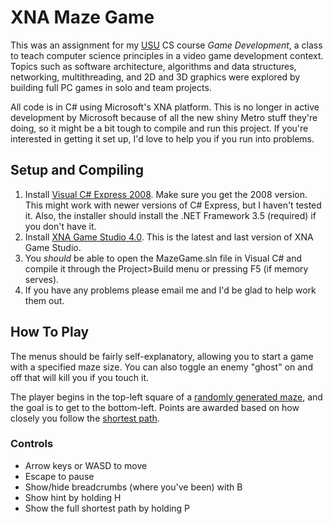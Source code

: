 # XNA Maze Game

This was an assignment for my [USU](http://usu.edu) CS course *Game Development*, 
a class to teach computer science principles in a video game development context.
Topics such as software architecture, algorithms and data structures, networking, 
multithreading, and 2D and 3D graphics were explored by building full PC games in 
solo and team projects.

All code is in C# using Microsoft's XNA platform. This is no longer in active 
development by Microsoft because of all the new shiny Metro stuff they're doing, 
so it might be a bit tough to compile and run this project. If you're interested
in getting it set up, I'd love to help you if you run into problems.

## Setup and Compiling

1. Install [Visual C# Express 2008](go.microsoft.com/?linkid=7729278). Make sure you get the 2008 version. This might work with newer versions of C# Express, but I haven't tested it. Also, the installer should install the .NET Framework 3.5 (required) if you don't have it.
2. Install [XNA Game Studio 4.0](http://www.microsoft.com/en-us/download/details.aspx?id=23714). This is the latest and last version of XNA Game Studio.
3. You *should* be able to open the MazeGame.sln file in Visual C# and compile it through the Project>Build menu or pressing F5 (if memory serves).
4. If you have any problems please email me and I'd be glad to help work them out.

## How To Play

The menus should be fairly self-explanatory, allowing you to start a game with a specified maze size. You can also toggle an enemy "ghost" on and off that will kill you if you touch it.

The player begins in the top-left square of a [randomly generated maze](http://en.wikipedia.org/wiki/Prim's_algorithm), and the goal is to get to the bottom-left. Points are awarded based on how closely you follow the [shortest path](http://en.wikipedia.org/wiki/Depth-first_search). 

### Controls
-   Arrow keys or WASD to move
-   Escape to pause
-   Show/hide breadcrumbs (where you've been) with B
-   Show hint by holding H
-   Show the full shortest path by holding P
